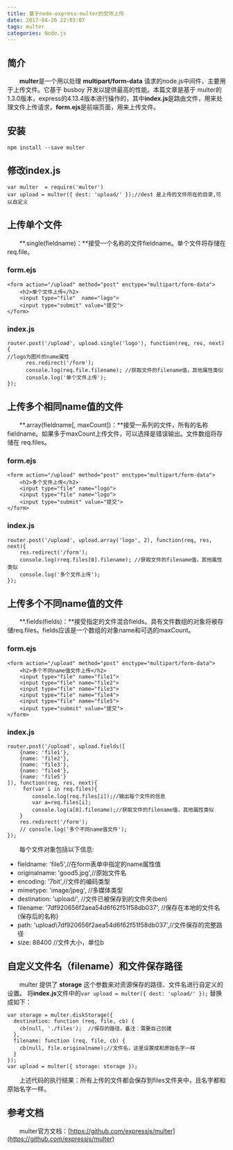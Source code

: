 ```yaml
---
title: 基于node-express-multer的文件上传
date: 2017-04-26 22:03:07
tags: multer
categories: Node.js
---
```

## 简介
&emsp;&emsp;**multer**是一个用以处理 **multipart/form-data** 请求的node.js中间件，主要用于上传文件。它基于 busboy 开发以提供最高的性能。本篇文章是基于 multer的1.3.0版本，express的4.13.4版本进行操作的，其中**index.js**是路由文件，用来处理文件上传请求，**form.ejs**是前端页面，用来上传文件。

## 安装
```
npm install --save multer
```

## 修改index.js
```
var multer  = require('multer')
var upload = multer({ dest: 'upload/' });//dest 是上传的文件所在的目录,可以自定义
```

## 上传单个文件
&emsp;&emsp;**.single(fieldname)：**接受一个名称的文件fieldname。单个文件将存储在req.file。
### form.ejs
```
<form action="/upload" method="post" enctype="multipart/form-data">
    <h2>单个文件上传</h2>
    <input type="file"  name="logo">
    <input type="submit" value="提交">
</form>
```
### index.js
```
router.post('/upload', upload.single('logo'), function(req, res, next){
//logo为图片的name属性
      res.redirect('/form');
      console.log(req.file.filename); //获取文件的filename值，其他属性类似
      console.log('单个文件上传');
});
```

## 上传多个相同name值的文件
&emsp;&emsp;**.array(fieldname[, maxCount])：**接受一系列的文件，所有的名称fieldname。如果多于maxCount上传文件，可以选择是错误输出。文件数组将存储在 req.files。
### form.ejs
```
<form action="/upload" method="post" enctype="multipart/form-data">
    <h2>多个文件上传</h2>
    <input type="file" name="logo">
    <input type="file" name="logo">
    <input type="submit" value="提交">
</form>
```
### index.js
```
router.post('/upload', upload.array('logo', 2), function(req, res, next){
    res.redirect('/form');
    console.log(rreq.files[0].filename); //获取文件的filename值，其他属性类似
    console.log('多个文件上传');
});
```

## 上传多个不同name值的文件
&emsp;&emsp;**.fields(fields)：**接受指定的文件混合fields。具有文件数组的对象将被存储req.files。fields应该是一个数组的对象name和可选的maxCount。
### form.ejs
```
<form action="/upload" method="post" enctype="multipart/form-data">
    <h2>多个不同name值文件上传</h2>
    <input type="file" name="file1">
    <input type="file" name="file2">
    <input type="file" name="file3">
    <input type="file" name="file4">
    <input type="file" name="file5">
    <input type="submit" value="提交">
</form>
```
### index.js
```
router.post('/upload', upload.fields([
    {name: 'file1'},
    {name: 'file2'},
    {name: 'file3'},
    {name: 'file4'},
    {name: 'file5'}
]), function(req, res, next){
     for(var i in req.files){
        console.log(req.files[i]);//输出每个文件的信息
        var a=req.files[i];
        console.log(a[0].filename);//获取文件的filename值，其他属性类似
    }
    res.redirect('/form');
    // console.log('多个不同name值文件');
});
```
&emsp;&emsp;每个文件对象包括以下信息:
* fieldname: 'file5',//在form表单中指定的name属性值
* originalname: 'good5.jpg',//原始文件名
* encoding: '7bit',//文件的编码类型
* mimetype: 'image/jpeg', //多媒体类型
* destination: 'upload/', //文件已被保存到的文件夹(ben)
* filename: '7df920656f2aea54d6f62f51f58db037', //保存在本地的文件名(保存后的名称)
* path: 'upload\\7df920656f2aea54d6f62f51f58db037',//文件保存的完整路径
* size: 88400 //文件大小，单位b

## 自定义文件名（filename）和文件保存路径
&emsp;&emsp;multer 提供了 **storage** 这个参数来对资源保存的路径、文件名进行自定义的设置。
将**index.js**文件中的`var upload = multer({ dest: 'upload/' });`
替换成如下：
```
var storage = multer.diskStorage({
  destination: function (req, file, cb) {
    cb(null, './files');  //保存的路径，备注：需要自己创建
  },
  filename: function (req, file, cb) {
    cb(null, file.originalname);//文件名，这里设置成和原始名字一样
  }
});
var upload = multer({ storage: storage });
```
&emsp;&emsp;上述代码的执行结果：所有上传的文件都会保存到files文件夹中，且名字都和原始名字一样。

## 参考文档
&emsp;&emsp;multer官方文档：[https://github.com/expressjs/multer](https://github.com/expressjs/multer)